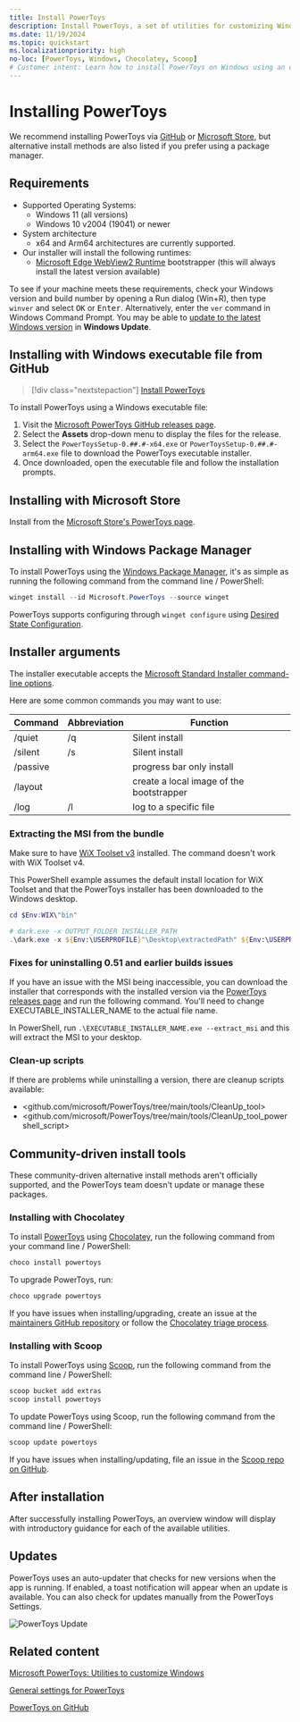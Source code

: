 ```yaml
---
title: Install PowerToys
description: Install PowerToys, a set of utilities for customizing Windows, using an executable file or package manager (WinGet, Chocolatey, Scoop).
ms.date: 11/19/2024
ms.topic: quickstart
ms.localizationpriority: high
no-loc: [PowerToys, Windows, Chocolatey, Scoop]
# Customer intent: Learn how to install PowerToys on Windows using an executable file or package manager.
---
```


# Installing PowerToys

We recommend installing PowerToys via [GitHub](https://aka.ms/installpowertoys) or [Microsoft Store](https://aka.ms/getPowertoys), but alternative install methods are also listed if you prefer using a package manager.

## Requirements

- Supported Operating Systems:
  - Windows 11 (all versions)
  - Windows 10 v2004 (19041) or newer
- System architecture
  - x64 and Arm64 architectures are currently supported.
- Our installer will install the following runtimes:
  - [Microsoft Edge WebView2 Runtime](https://go.microsoft.com/fwlink/p/?LinkId=2124703) bootstrapper (this will always install the latest version available)

To see if your machine meets these requirements, check your Windows version and build number by opening a Run dialog (Win+R), then type `winver` and select <kbd>OK</kbd> or <kbd>Enter</kbd>. Alternatively, enter the `ver` command in Windows Command Prompt. You may be able to [update to the latest Windows version](ms-settings:windowsupdate) in **Windows Update**.

## Installing with Windows executable file from GitHub

> [!div class="nextstepaction"]
> [Install PowerToys](https://aka.ms/installpowertoys)

To install PowerToys using a Windows executable file:

1. Visit the [Microsoft PowerToys GitHub releases page](https://aka.ms/installpowertoys).
2. Select the **Assets** drop-down menu to display the files for the release.
3. Select the `PowerToysSetup-0.##.#-x64.exe` or `PowerToysSetup-0.##.#-arm64.exe` file to download the PowerToys executable installer.
4. Once downloaded, open the executable file and follow the installation prompts.

## Installing with Microsoft Store

Install from the [Microsoft Store's PowerToys page](https://aka.ms/getPowertoys).

## Installing with Windows Package Manager

To install PowerToys using the [Windows Package Manager](../package-manager/winget/index.md), it's as simple as running the following command from the command line / PowerShell:

```powershell
winget install --id Microsoft.PowerToys --source winget
```

PowerToys supports configuring through `winget configure` using [Desired State Configuration](dsc-configure.md).

## Installer arguments

The installer executable accepts the [Microsoft Standard Installer command-line options](/windows/win32/msi/standard-installer-command-line-options).

Here are some common commands you may want to use:

| Command  | Abbreviation | Function     |
|----------|--------------| ------------ |
| /quiet   | /q           | Silent install |
| /silent  | /s           | Silent install |
| /passive |              | progress bar only install |
| /layout  |              | create a local image of the bootstrapper |
| /log     | /l           | log to a specific file |

### Extracting the MSI from the bundle

Make sure to have [WiX Toolset v3](https://wixtoolset.org/docs/wix3) installed. The command doesn't work with WiX Toolset v4.

This PowerShell example assumes the default install location for WiX Toolset and that the PowerToys installer has been downloaded to the Windows desktop.

```powershell
cd $Env:WIX\"bin"

# dark.exe -x OUTPUT_FOLDER INSTALLER_PATH
.\dark.exe -x ${Env:\USERPROFILE}"\Desktop\extractedPath" ${Env:\USERPROFILE}"\Desktop\PowerToysSetup-0.53.0-x64.exe"
```

### Fixes for uninstalling 0.51 and earlier builds issues

If you have an issue with the MSI being inaccessible, you can download the installer that corresponds with the installed version via the [PowerToys releases page](https://github.com/microsoft/PowerToys/releases) and run the following command. You'll need to change EXECUTABLE_INSTALLER_NAME to the actual file name.

In PowerShell, run `.\EXECUTABLE_INSTALLER_NAME.exe --extract_msi` and this will extract the MSI to your desktop.

### Clean-up scripts

If there are problems while uninstalling a version, there are cleanup scripts available:

- <github.com/microsoft/PowerToys/tree/main/tools/CleanUp_tool>
- <github.com/microsoft/PowerToys/tree/main/tools/CleanUp_tool_powershell_script>

## Community-driven install tools

These community-driven alternative install methods aren't officially supported, and the PowerToys team doesn't update or manage these packages.

### Installing with Chocolatey

To install [PowerToys](https://community.chocolatey.org/packages/powertoys) using [Chocolatey](https://chocolatey.org/), run the following command from your command line / PowerShell:

```powershell
choco install powertoys
```

To upgrade PowerToys, run:

```powershell
choco upgrade powertoys
```

If you have issues when installing/upgrading, create an issue at the [maintainers GitHub repository](https://github.com/mkevenaar/chocolatey-packages/issues) or follow the [Chocolatey triage process](https://docs.chocolatey.org/en-us/community-repository/users/package-triage-process).

### Installing with Scoop

To install PowerToys using [Scoop](https://scoop.sh/), run the following command from the command line / PowerShell:

```powershell
scoop bucket add extras
scoop install powertoys
```

To update PowerToys using Scoop, run the following command from the command line / PowerShell:

```powershell
scoop update powertoys
```

If you have issues when installing/updating, file an issue in the [Scoop repo on GitHub](https://github.com/lukesampson/scoop/issues).

## After installation

After successfully installing PowerToys, an overview window will display with introductory guidance for each of the available utilities.

## Updates

PowerToys uses an auto-updater that checks for new versions when the app is running. If enabled, a toast notification will appear when an update is available. You can also check for updates manually from the PowerToys Settings.

![PowerToys Update](../images/powertoys-updates.png)

## Related content

[Microsoft PowerToys: Utilities to customize Windows](index.md)

[General settings for PowerToys](general.md)

[PowerToys on GitHub](https://github.com/microsoft/PowerToys)
